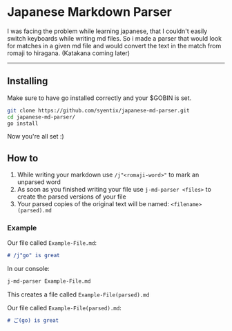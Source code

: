 # Japanese Markdown Parser

I was facing the problem while learning japanese, that I couldn't easily switch keyboards while writing md files.
So i made a parser that would look for matches in a given md file and would convert the text in the match from romaji to hiragana. (Katakana coming later)

----

## Installing

Make sure to have go installed correctly and your $GOBIN is set.

```bash
git clone https://github.com/syentix/japanese-md-parser.git
cd japanese-md-parser/
go install
```

Now you're all set :)

## How to

1. While writing your markdown use `/j"<romaji-word>"` to mark an unparsed word
2. As soon as you finished writing your file use `j-md-parser <files>` to create the parsed versions of your file
3. Your parsed copies of the original text will be named:  `<filename>(parsed).md`

### Example

Our file called `Example-File.md`:

```md
# /j"go" is great
```

In our console:

```bash
j-md-parser Example-File.md
```

This creates a file called `Example-File(parsed).md`

Our file called `Example-File(parsed).md`:

```md
# ご(go) is great
```
